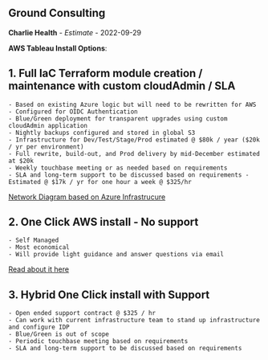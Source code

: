 ## Ground Consulting

**Charlie Health** - *Estimate* - 2022-09-29

**AWS Tableau Install Options**:

## 1. Full IaC Terraform module creation / maintenance with custom cloudAdmin / SLA
	- Based on existing Azure logic but will need to be rewritten for AWS
	- Configured for OIDC Authentication
	- Blue/Green deployment for transparent upgrades using custom cloudAdmin application
	- Nightly backups configured and stored in global S3
	- Infrastructure for Dev/Test/Stage/Prod estimated @ $80k / year ($20k / yr per environment)
	- Full rewrite, build-out, and Prod delivery by mid-December estimated at $20k
	- Weekly touchbase meeting or as needed based on requirements
	- SLA and long-term support to be discussed based on requirements - Estimated @ $17k / yr for one hour a week @ $325/hr
[Network Diagram based on Azure Infrastrucure](./cloudInfrastructure.pdf)

## 2. One Click AWS install - No support
	- Self Managed
	- Most economical
	- Will provide light guidance and answer questions via email
[Read about it here](https://aws.amazon.com/quickstart/architecture/tableau-server/)

## 3. Hybrid One Click install with Support
	- Open ended support contract @ $325 / hr
	- Can work with current infrastructure team to stand up infrastructure and configure IDP
	- Blue/Green is out of scope
	- Periodic touchbase meeting based on requirements
	- SLA and long-term support to be discussed based on requirements
	
